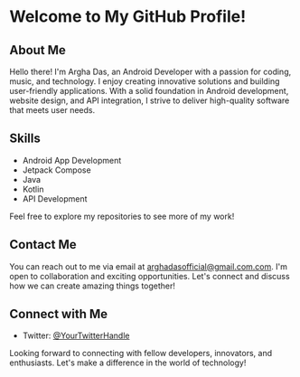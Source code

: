 # Welcome to My GitHub Profile!

## About Me

Hello there! I'm Argha Das, an Android Developer with a passion for coding, music, and technology. I enjoy creating innovative solutions and building user-friendly applications. With a solid foundation in Android development, website design, and API integration, I strive to deliver high-quality software that meets user needs.

## Skills

- Android App Development
- Jetpack Compose
- Java
- Kotlin
- API Development

Feel free to explore my repositories to see more of my work!

## Contact Me

You can reach out to me via email at [arghadasofficial@gmail.com.com](mailto:arghadasofficial@gmail.com). I'm open to collaboration and exciting opportunities. Let's connect and discuss how we can create amazing things together!

## Connect with Me

- Twitter: [@YourTwitterHandle](https://twitter.com/t_arghadas)

Looking forward to connecting with fellow developers, innovators, and enthusiasts. Let's make a difference in the world of technology!
